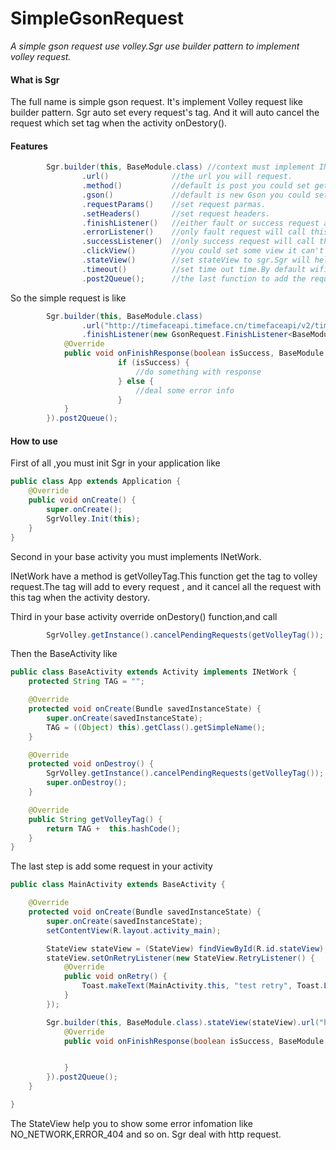 # SimpleGsonRequest
*A simple gson request use volley.Sgr use builder pattern to implement volley request.*


#### What is Sgr
The full name is simple gson request.
It's implement Volley request like builder pattern.
Sgr auto set every request's tag.
And it will auto cancel the request which set tag when the activity onDestory().

#### Features

```java
        Sgr.builder(this, BaseModule.class) //context must implement INetWork,it will auto to set the request tag.Or you can use .tag() function to set tag.
                .url()              //the url you will request.
                .method()           //default is post you could set get or post.
                .gson()             //default is new Gson you could set it as you want.
                .requestParams()    //set request parmas.
                .setHeaders()       //set request headers.
                .finishListener()   //either fault or success request all will callback this function
                .errorListener()    //only fault request will call this function
                .successListener()  //only success request will call this function
                .clickView()        //you could set some view it can't double click when the request is not return
                .stateView()        //set stateView to sgr.Sgr will help to show some http state
                .timeout()          //set time out time.By default wifi is 15' others is 60'
                .post2Queue();      //the last function to add the request to queue
```

So the simple request is like

```java
        Sgr.builder(this, BaseModule.class)
                .url("http://timefaceapi.timeface.cn/timefaceapi/v2/time/timelist")
                .finishListener(new GsonRequest.FinishListener<BaseModule>() {
            @Override
            public void onFinishResponse(boolean isSuccess, BaseModule response, VolleyError error) {
                        if (isSuccess) {
                            //do something with response
                        } else {
                            //deal some error info
                        }
            }
        }).post2Queue();
```

#### How to use

First of all ,you must init Sgr in your application like

```java
public class App extends Application {
    @Override
    public void onCreate() {
        super.onCreate();
        SgrVolley.Init(this);
    }
}
```

Second in your base activity you must implements INetWork.

  INetWork have a method is getVolleyTag.This function get the tag to volley request.The tag will add to every request , and it cancel all the request with this tag when the activity destory.

Third in your base activity override onDestory() function,and call 

```java
        SgrVolley.getInstance().cancelPendingRequests(getVolleyTag());
```

Then the BaseActivity like

```java
public class BaseActivity extends Activity implements INetWork {
    protected String TAG = "";

    @Override
    protected void onCreate(Bundle savedInstanceState) {
        super.onCreate(savedInstanceState);
        TAG = ((Object) this).getClass().getSimpleName();
    }

    @Override
    protected void onDestroy() {
        SgrVolley.getInstance().cancelPendingRequests(getVolleyTag());
        super.onDestroy();
    }

    @Override
    public String getVolleyTag() {
        return TAG +  this.hashCode();
    }
}
```

The last step is add some request in your activity

```java
public class MainActivity extends BaseActivity {

    @Override
    protected void onCreate(Bundle savedInstanceState) {
        super.onCreate(savedInstanceState);
        setContentView(R.layout.activity_main);

        StateView stateView = (StateView) findViewById(R.id.stateView);
        stateView.setOnRetryListener(new StateView.RetryListener() {
            @Override
            public void onRetry() {
                Toast.makeText(MainActivity.this, "test retry", Toast.LENGTH_SHORT).show();
            }
        });

        Sgr.builder(this, BaseModule.class).stateView(stateView).url("http://timefaceapi.timeface.cn/timefaceapi/v2/time/timelist").finishListener(new GsonRequest.FinishListener<BaseModule>() {
            @Override
            public void onFinishResponse(boolean isSuccess, BaseModule response, VolleyError error) {


            }
        }).post2Queue();
    }

}
```

The StateView help you to show some error infomation like NO_NETWORK,ERROR_404 and so on.
Sgr deal with http request.

